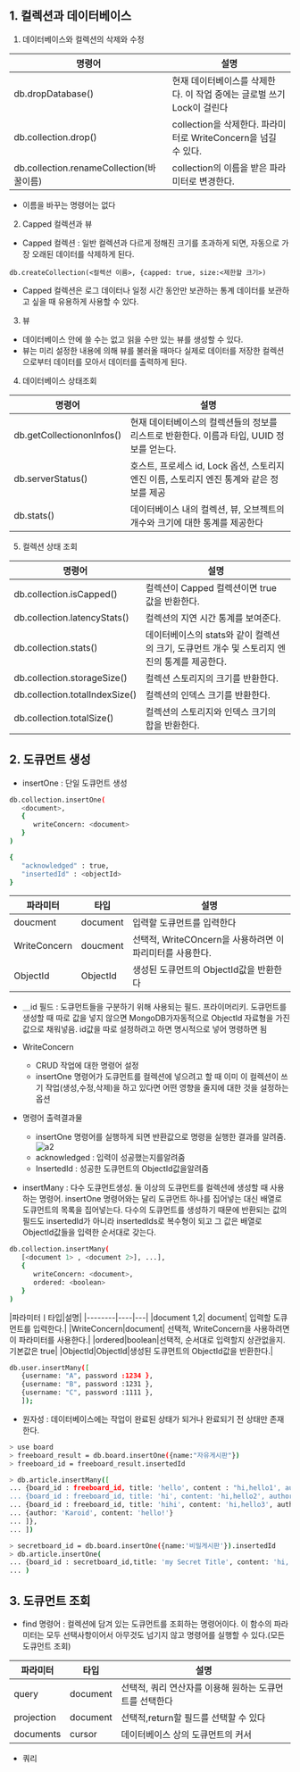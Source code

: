 ## 1. 컬렉션과 데이터베이스

1. 데이터베이스와 컬렉션의 삭제와 수정

|명령어|설명|
|-----|----|
|db.dropDatabase()|현재 데이터베이스를 삭제한다. 이 작업 중에는 글로벌 쓰기 Lock이 걸린다|
|db.collection.drop()|collection을 삭제한다. 파라미터로 WriteConcern을 넘길 수 있다.|
|db.collection.renameCollection(바꿀이름)|collection의 이름을 받은 파라미터로 변경한다.|

   - 이름을 바꾸는 명령어는 없다

2. Capped 컬렉션과 뷰
- Capped 컬렉션 : 일반 컬렉션과 다르게 정해진 크기를 초과하게 되면, 자동으로 가장 오래된 데이터를 삭제하게 된다.

`db.createCollection(<컬렉션 이름>, {capped: true, size:<제한할 크기>)`

- Capped 컬렉션은 로그 데이터나 일정 시간 동안만 보관하는 통계 데이터를 보관하고 싶을 때 유용하게 사용할 수 있다.

3. 뷰
- 데이터베이스 안에 쓸 수는 없고 읽을 수만 있는 뷰를 생성할 수 있다.
- 뷰는 미리 설정한 내용에 의해 뷰를 불러올 때마다 실제로 데이터를 저장한 컬렉션으로부터 데이터를 모아서 데이터를 출력하게 된다.

4. 데이터베이스 상태조회

|명령어|설명|
|-----|----|
|db.getCollectiononInfos()|현재 데이터베이스의 컬렉션들의 정보를 리스트로 반환한다. 이름과 타입, UUID 정보를 얻는다.|
|db.serverStatus()| 호스트, 프로세스 id, Lock 옵션, 스토리지 엔진 이름, 스토리지 엔진 통계와 같은 정보를 제공|
|db.stats()| 데이터베이스 내의 컬렉션, 뷰, 오브젝트의 개수와 크기에 대한 통계를 제공한다|

5. 컬렉션 상태 조회

|명령어|설명|
|-----|----|
|db.collection.isCapped()|컬렉션이 Capped 컬렉션이면 true 값을 반환한다.|
|db.collection.latencyStats()|컬렉션의 지연 시간 통계를 보여준다.|
|db.collection.stats()|데이터베이스의 stats와 같이 컬렉션의 크기, 도큐먼트 개수 및 스토리지 엔진의 통계를 제공한다.|
|db.collection.storageSize()|컬렉션 스토리지의 크기를 반환한다.|
|db.collection.totalIndexSize()|컬렉션의 인덱스 크기를 반환한다.|
|db.collection.totalSize()|컬렉션의 스토리지와 인덱스 크기의 합을 반환한다.|


## 2. 도큐먼트 생성

- insertOne : 단일 도큐먼트 생성

```sh
db.collection.insertOne(
   <document>,
   {
      writeConcern: <document>
   }
)

```

```sh
{
   "acknowledged" : true,
   "insertedId" : <objectId>
}

```

|파라미터|타입|설명|
|-------|----|---|
|doucment|document|입력할 도큐먼트를 입력한다|
|WriteConcern|doucment|선택적, WriteCOncern을 사용하려면 이 파리미터를 사용한다.|
|ObjectId|ObjectId|생성된 도큐먼트의 ObjectId값을 반환한다|

   - ＿id 필드 : 도큐먼트들을 구분하기 위해 사용되는 필드. 프라이머리키. 도큐먼트를 생성할 때 따로 값을 넣지 않으면 MongoDB가자동적으로 ObjectId 자료형을 가진  값으로 채워넣음. id값을 따로 설정하려고 하면 명시적으로 넣어 명령하면 됨
   
- WriteConcern
   - CRUD 작업에 대한 명령어 설정
   - insertOne 명령어가 도큐먼트를 컬렉션에 넣으려고 할 때 이미 이 컬렉션이 쓰기 작업(생성,수정,삭제)을 하고 있다면 어떤 영향을 줄지에  대한 것을 설정하는 옵션

- 명령어 출력결과물
   - insertOne  명령어를 실행하게 되면 반환값으로 명령을 실행한 결과를 알려줌.
   ![a2](https://img1.daumcdn.net/thumb/R1280x0/?scode=mtistory2&fname=https%3A%2F%2Fblog.kakaocdn.net%2Fdn%2FNpVgh%2FbtqF7toQi5j%2FjhJGV6IT2D12SES2zsihPK%2Fimg.png)
   - acknowledged : 입력이 성공했는지를알려줌
   - InsertedId : 성공한 도큐먼트의 ObjectId값을알려줌
   
- insertMany : 다수 도큐먼트생성. 둘 이상의 도큐먼트를 컬렉션에 생성할 때 사용하는 명령어. insertOne 명령어와는 달리 도큐먼트 하나를 집어넣는 대신 배열로 도큐먼트의 목록을 집어넣는다. 다수의 도큐먼트를 생성하기 때문에 반환되는 값의필드도 insertedId가 아니라 insertedIds로 복수형이 되고 그 값은 배열로 ObjectId값들을 입력한 순서대로 갖는다.

```sh
db.collection.insertMany(
   [<document 1> , <document 2>], ...],
   {
      writeConcern: <document>,
      ordered: <boolean>
   }
)

```

|파라미터ㅣ타입|설명|
|--------|----|---|
|document 1,2| document| 입력할 도큐먼트를 입력한다.|
|WriteConcern|document| 선택적, WriteConcern을 사용하려면 이 파라미터를 사용한다.|
|ordered|boolean|선택적, 순서대로 입력할지 상관없을지. 기본값은 true|
|ObjectId|ObjectId|생성된 도큐먼트의 ObjectId값을 반환한다.|

```sh
db.user.insertMany([
   {username: "A", password :1234 },
   {username: "B", password :1231 },
   {username: "C", password :1111 },
   ]);
```

- 원자성 : 데이터베이스에는 작업이 완료된 상태가 되거나 완료되기 전 상태만 존재한다.

```sh
> use board
> freeboard_result = db.board.insertOne({name:"자유게시판"})
> freeboard_id = freeboard_result.insertedId

> db.article.insertMany([
... {board_id : freeboard_id, title: 'hello', content : "hi,hello1', author: 'suwan'},
... {board_id : freeboard_id, title: 'hi', content: 'hi,hello2', author: 'yu"},
... {board_id : freeboard_id, title: 'hihi', content: 'hi,hello3', author: 'yusuwan', comments: 
... {author: 'Karoid', content: 'hello!'}
... ]},
... ])   

> secretboard_id = db.board.insertOne({name:'비밀게시판'}).insertedId
> db.article.insertOne(
... {board_id : secretboard_id,title: 'my Secret Title', content: 'hi, hello1', author: 'noname'}
... )

```


## 3. 도큐먼트 조회

- find 명령어 : 컬렉션에 담겨 있는 도큐먼트를 조회하는 명령어이다. 이 함수의 파라미터는 모두 선택사항이어서 아무것도 넘기지 않고 명령어를 실행할 수 있다.(모든 도큐먼트 조회)

|파라미터|타입|설명|
|-------|---|-----|
|query|document|선택적, 쿼리 연산자를 이용해 원하는 도큐먼트를 선택한다|
|projection|document|선택적,return할 필드를 선택할 수 있다|
|documents|cursor|데이터베이스 상의 도큐먼트의 커서|

- 쿼리
